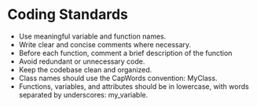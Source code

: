 # Coding Standards 

- Use meaningful variable and function names.
- Write clear and concise comments where necessary.
- Before each function, comment a brief description of the function
- Avoid redundant or unnecessary code.
- Keep the codebase clean and organized.
- Class names should use the CapWords convention: MyClass.
- Functions, variables, and attributes should be in lowercase, with words separated by underscores: my_variable.
